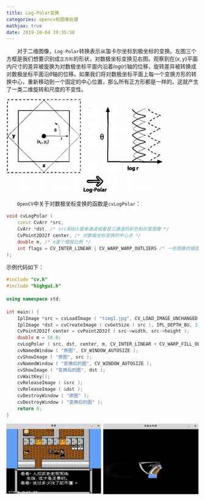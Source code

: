 ```yaml
---
title: Log-Polar变换
categories: opencv和图像处理
mathjax: true
date: 2019-10-04 19:35:58
---
```

&emsp;&emsp;对于二维图像，`Log-Polar`转换表示从笛卡尔坐标到极坐标的变换。左图三个方框是我们想要识别成`正方形`的形状，对数极坐标变换见右图。观察到在$(x, y)$平面内尺寸的差异被旋换为对数极坐标平面内沿着$log(r)$轴的位移，旋转差异被转换成对数极坐标平面沿$θ$轴的位移。如果我们将对数极坐标平面上每一个变换方形的转换中心，重新移动到一个固定的中心位置，那么所有正方形都是一样的。这就产生了一类二维旋转和尺度的不变性。<!--more-->

<img src="./Log-Polar变换/1.png">

&emsp;&emsp;`OpenCV`中关于对数极坐标变换的函数是`cvLogPolar`：

``` cpp
void cvLogPolar (
    const CvArr *src,
    CvArr *dst, /* src和dst是单通道或者是三通道的彩色和灰度图像 */
    CvPoint2D32f center, /* 对数极坐标变换的中心点 */
    double m, /* m是个缩放比例 */
    int flags = CV_INTER_LINEAR | CV_WARP_WARP_OUTLIERS /* 一些图像的插值方法 */
);
```

示例代码如下：

``` cpp
#include "cv.h"
#include "highgui.h"

using namespace std;

int main() {
    IplImage *src = cvLoadImage ( "timg1.jpg", CV_LOAD_IMAGE_UNCHANGED );
    IplImage *dst = cvCreateImage ( cvGetSize ( src ), IPL_DEPTH_8U, 3 );
    CvPoint2D32f center = cvPoint2D32f ( src->width, src->height );
    double m = 50.0;
    cvLogPolar ( src, dst, center, m, CV_INTER_LINEAR + CV_WARP_FILL_OUTLIERS );
    cvNamedWindow ( "原图", CV_WINDOW_AUTOSIZE );
    cvShowImage ( "原图", src );
    cvNamedWindow ( "变换后的图", CV_WINDOW_AUTOSIZE );
    cvShowImage ( "变换后的图", dst );
    cvWaitKey();
    cvReleaseImage ( &src );
    cvReleaseImage ( &dst );
    cvDestroyWindow ( "原图" );
    cvDestroyWindow ( "变换后的图" );
    return 0;
}
```

<img src="./Log-Polar变换/new_1.png">